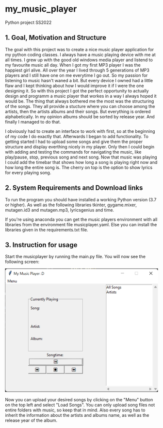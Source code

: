 # my_music_player
Python project SS2022

## 1. Goal, Motivation and Structure
The goal with this project was to create a nice music player application for my python coding classes. I always have a music playing device with me at all times. I grew up with the good old windows media player and listend to my favourite music all day. When I got my first MP3 player I was the happiest girl alive. All over the year I lived through 5 generations of MP3 players and I still have one on me everytime I go out. So my passion for listening to music hasn't waned a bit. But every device I owned had a little flaw and I kept thinking about how I would improve it if I were the one designing it. So with this project I got the perfect opportunity to actually design and programm a music player that workes in a way I always hoped it would be. The thing that always bothered me the most was the structuring of the songs. They all provide a stucture where you can choose among the artists, then the artists albums and their songs. But everything is ordered alphabetically. In my opinion albums should be sorted by release year. And finally I managed to do that.

I obviously had to create an interface to work with first, so at the beginning of my code I do exactly that. Afterwards I began to add functionality. To getting started I had to upload some songs and give them the proper structure and display everthing nicely in my player. Only then I could begin with adding and testing the commands for navigating the music, like play/pause, stop, previous song and next song. Now that music was playing I could add the timebar that shows how long a song is playing right now and how long the entire song is. The cherry on top is the option to show lyrics for every playing song.


## 2. System Requirements and Download links
To run the program you should have installed a working Python version (3.7 or higher). As well as the following libraries tkinter, gygame.mixer, mutagen.id3 and mutagen.mp3, lyricsgenius and time. 

If you're using anaconda you can get the music players environment with all libraries from the environment file musicplayer.yaml.
Else you can install the libraries given in the requirements.txt file.


## 3. Instruction for usage
Start the musicplayer by running the main.py file. You will now see the following screen:

![Image of started musicplayer](just_started_musicplayer.png)

Now you can upload your desired songs by clicking on the "Menu" button on the top left and select "Load Songs". You can only upload song files not entire folders with music, so keep that in mind. Also every song has to inherit the information about the artists and albums name, as well as the release year of the album. 

